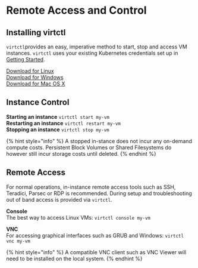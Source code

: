 # Remote Access and Control

## Installing virtctl

`virtctl`provides an easy, imperative method to start, stop and access VM instances. `virtctl` uses your existing Kubernetes credentials set up in [Getting Started](../coreweave-kubernetes/getting-started.md).

[Download for Linux](https://github.com/kubevirt/kubevirt/releases/download/v0.39.0/virtctl-v0.39.0-linux-amd64)\
[Download for Windows](https://github.com/kubevirt/kubevirt/releases/download/v0.39.0/virtctl-v0.39.0-windows-amd64.exe)\
[Download for Mac OS X](https://github.com/kubevirt/kubevirt/releases/download/v0.39.0/virtctl-v0.39.0-darwin-amd64)

## Instance Control

**Starting an instance** `virtctl start my-vm`\
**Restarting an instance** `virtctl restart my-vm`\
**Stopping an instance** `virtctl stop my-vm`

{% hint style="info" %}
A stopped in-stance does not incur any on-demand compute costs. Persistent Block Volumes or Shared Filesystems do however still incur storage costs until deleted.
{% endhint %}

## Remote Access

For normal operations, in-instance remote access tools such as SSH, Teradici, Parsec or RDP is recommended. During setup and troubleshooting out of band access is provided via `virtctl`.

**Console**\
The best way to access Linux VMs: `virtctl console my-vm`

**VNC**\
For accessing graphical interfaces such as GRUB and Windows: `virtctl vnc my-vm`

{% hint style="info" %}
A compatible VNC client such as VNC Viewer will need to be installed on the local system.
{% endhint %}

